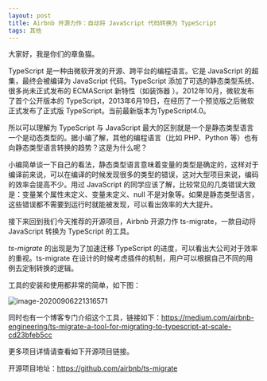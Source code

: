```yaml
---
layout: post
title: Airbnb 开源力作：自动将 JavaScript 代码转换为 TypeScript
tags: 其他
---
```


大家好，我是你们的章鱼猫。

TypeScript 是一种由微软开发的开源、跨平台的编程语言。它是 JavaScript 的超集，最终会被编译为 JavaScript 代码。TypeScript 添加了可选的静态类型系统、很多尚未正式发布的 ECMAScript 新特性（如装饰器 ）。2012年10月，微软发布了首个公开版本的 TypeScript，2013年6月19日，在经历了一个预览版之后微软正式发布了正式版 TypeScript。当前最新版本为TypeScript4.0。

所以可以理解为 TypeScript 与 JavaScript 最大的区别就是一个是静态类型语言一个是动态类型的。据小编了解，其他的编程语言（比如 PHP、Python 等）也有向静态类型语言转换的趋势？这是为什么呢？

小编简单谈一下自己的看法，静态类型语言意味着变量的类型是确定的，这样对于编译前来说，可以在编译的时候发现很多的类型的错误，这对大型项目来说，编码的效率会提高不少。用过 JavaScript 的同学应该了解，比较常见的几类错误大致是：变量某个属性未定义、变量未定义、null 不是对象等。如果是静态类型语言，这些错误都不需要到运行时就能被发现，可以看出效率的大大提升。

接下来回到我们今天推荐的开源项目，Airbnb 开源力作 ts-migrate，一款自动将 JavaScript 转换为 TypeScript 的工具。

*ts-migrate* 的出现是为了加速迁移 TypeScript 的进度，可以看出大公司对于效率的重视。ts-migrate 在设计的时候考虑插件的机制，用户可以根据自己不同的用例去定制转换的逻辑。

工具的安装和使用都非常的简单，如下图：

![image-20200906221316571](https://7465-test-3c9b5e-1-1301419220.tcb.qcloud.la/mac_github_images/compress_image-20200906221316571.png)

同时也有一个博客专门介绍这个工具，链接如下：https://medium.com/airbnb-engineering/ts-migrate-a-tool-for-migrating-to-typescript-at-scale-cd23bfeb5cc

更多项目详情请查看如下开源项目链接。

开源项目地址：https://github.com/airbnb/ts-migrate